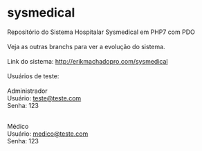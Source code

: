 # sysmedical
Repositório do Sistema Hospitalar Sysmedical em PHP7 com PDO
<br><br>
Veja as outras branchs para ver a evolução do sistema.
<br><br>
Link do sistema: http://erikmachadopro.com/sysmedical
<br><br>
Usuários de teste:
<br><br>
Administrador <br>
Usuário: teste@teste.com<br>
Senha: 123<br><br>

Médico<br>
Usuário: medico@teste.com <br>
Senha: 123<br>

